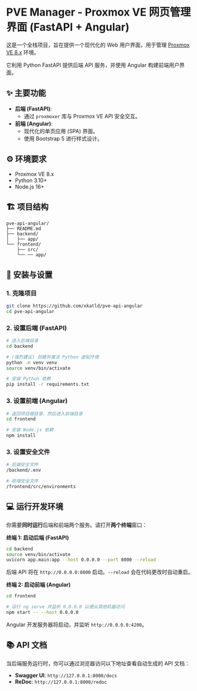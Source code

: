 # PVE Manager - Proxmox VE 网页管理界面 (FastAPI + Angular)

这是一个全栈项目，旨在提供一个现代化的 Web 用户界面，用于管理 [Proxmox VE 8.x](https://www.proxmox.com/en/proxmox-ve) 环境。

它利用 Python FastAPI 提供后端 API 服务，并使用 Angular 构建前端用户界面。

## ✨ 主要功能

* **后端 (FastAPI)**:
    * 通过 `proxmoxer` 库与 Proxmox VE API 安全交互。
* **前端 (Angular)**:
    * 现代化的单页应用 (SPA) 界面。
    * 使用 Bootstrap 5 进行样式设计。

## ⚙️ 环境要求

* Proxmox VE 8.x
* Python 3.10+
* Node.js 16+

## 🏗️ 项目结构

```
pve-api-angular/
├── README.md
├── backend/
│   ├── app/
└── frontend/
    ├── src/
    └── ── app/ 
```

## 🚀 安装与设置

### 1. 克隆项目

```bash
git clone https://github.com/xkatld/pve-api-angular
cd pve-api-angular
```

### 2. 设置后端 (FastAPI)

```bash
# 进入后端目录
cd backend

# (强烈建议) 创建并激活 Python 虚拟环境
python -m venv venv
source venv/bin/activate

# 安装 Python 依赖
pip install -r requirements.txt
```

### 3. 设置前端 (Angular)

```bash
# 返回项目根目录，然后进入前端目录
cd frontend

# 安装 Node.js 依赖
npm install
```

### 3. 设置安全文件

```bash
# 后端安全文件
/backend/.env

# 前端安全文件
/frontend/src/environments
```



## 💻 运行开发环境

你需要**同时运行**后端和前端两个服务。请打开**两个终端**窗口：

**终端 1: 启动后端 (FastAPI)**

```bash
cd backend
source venv/bin/activate
uvicorn app.main:app --host 0.0.0.0 --port 8000 --reload
```

后端 API 将在 `http://0.0.0.0:8000` 启动。`--reload` 会在代码更改时自动重启。

**终端 2: 启动前端 (Angular)**

```bash
cd frontend

# 运行 ng serve 并监听 0.0.0.0 以便从其他机器访问
npm start -- --host 0.0.0.0
```

Angular 开发服务器将启动，并监听 `http://0.0.0.0:4200`。

## 📚 API 文档

当后端服务运行时，你可以通过浏览器访问以下地址查看自动生成的 API 文档：

* **Swagger UI**: `http://127.0.0.1:8000/docs`
* **ReDoc**: `http://127.0.0.1:8000/redoc`
